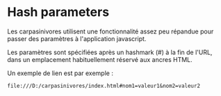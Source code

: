 Hash parameters
===============

Les carpasinivores utilisent une fonctionnalité assez peu répandue pour passer des paramètres à l'application javascript.

Les paramètres sont spécifiées après un hashmark (#) à la fin de l'URL, dans un emplacement habituellement réservé aux ancres HTML.

Un exemple de lien est par exemple :

    file:///D:/carpasinivores/index.html#nom1=valeur1&nom2=valeur2

